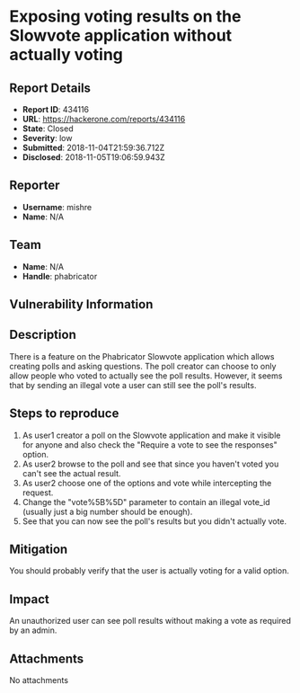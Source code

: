 # Exposing voting results on the Slowvote application without actually voting

## Report Details
- **Report ID**: 434116
- **URL**: https://hackerone.com/reports/434116
- **State**: Closed
- **Severity**: low
- **Submitted**: 2018-11-04T21:59:36.712Z
- **Disclosed**: 2018-11-05T19:06:59.943Z

## Reporter
- **Username**: mishre
- **Name**: N/A

## Team
- **Name**: N/A
- **Handle**: phabricator

## Vulnerability Information
## Description
There is a feature on the Phabricator Slowvote application which allows creating polls and asking questions. The poll creator can choose to only allow people who voted to actually see the poll results. However, it seems that by sending an illegal vote a user can still see the poll's results.

## Steps to reproduce
1. As user1 creator a poll on the Slowvote application and make it visible for anyone and also check the "Require a vote to see the responses" option.
2. As user2 browse to the poll and see that since you haven't voted you can't see the actual result.
3. As user2 choose one of the options and vote while intercepting the request.
4. Change the "vote%5B%5D" parameter to contain an illegal vote_id (usually just a big number should be enough).
5. See that you can now see the poll's results but you didn't actually vote.

## Mitigation
You should probably verify that the user is actually voting for a valid option.

## Impact

An unauthorized user can see poll results without making a vote as required by an admin.

## Attachments
No attachments
